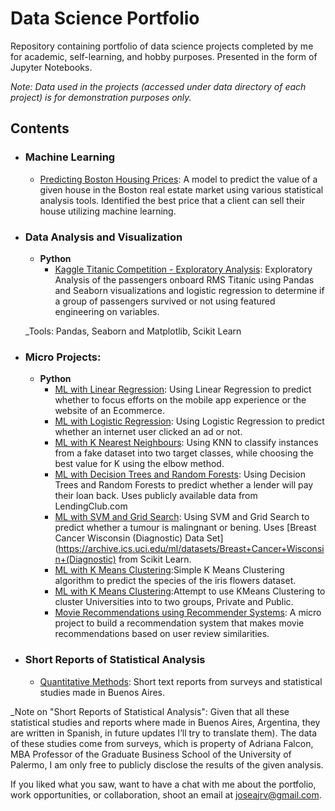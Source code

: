 ﻿# Data Science Portfolio
Repository containing portfolio of data science projects completed by me for academic, self-learning, and hobby purposes. Presented in the form of Jupyter Notebooks.

_Note: Data used in the projects (accessed under data directory of each project) is for demonstration purposes only._

## Contents

- ### Machine Learning

	- [Predicting Boston Housing Prices](https://github.com/joseajrv/ML/blob/master/Boston%20Scikit%20Learn/Boston%20Housing%20.ipynb): A model to predict the value of a given house in the Boston real estate market using various statistical analysis tools. Identified the best price that a client can sell their house utilizing machine learning.

- ### Data Analysis and Visualization
	- __Python__
		- [Kaggle Titanic Competition - Exploratory Analysis](https://github.com/joseajrv/ML/blob/master/Kaggle's%20Titanic%20Comp/Titanic%20Exploratory%20Cleaning%20and%20Prediction%20Data%20Analysis.ipynb): Exploratory Analysis of the passengers onboard RMS Titanic using Pandas and Seaborn visualizations and logistic regression to determine if a group of passengers survived or not using featured engineering on variables.

	_Tools: Pandas, Seaborn and Matplotlib, Scikit Learn

- ### Micro Projects:

	- __Python__
		- [ML with Linear Regression](https://github.com/joseajrv/ML/blob/master/Ecommerce%20Project%20Exercise/Ecommerce%20Project%20Exercise.ipynb): Using Linear Regression to predict whether to focus efforts on the mobile app experience or the website of an Ecommerce.
		- [ML with Logistic Regression](https://github.com/joseajrv/ML/blob/master/Clicked%20on%20Ad%20Project/Logistic%20Regression%20Project%20.ipynb): Using Logistic Regression to predict whether an internet user clicked an ad or not.
		- [ML with K Nearest Neighbours](https://github.com/joseajrv/ML/blob/master/Unscaled%20data%20Project/KNN%20and%20scaling%20the%20data%20Project%201.ipynb): Using KNN to classify instances from a fake dataset into two target classes, while choosing the best value for K using the elbow method.
		- [ML with Decision Trees and Random Forests]( https://github.com/joseajrv/Data-Science-Portfolio/blob/master/Lending%20Club%20Project/Decision%20Trees%20and%20Random%20Forest%20Project%20.ipynb): Using Decision Trees and Random Forests to predict whether a lender will pay their loan back. Uses publicly available data from LendingClub.com
		- [ML with SVM and Grid Search](https://github.com/joseajrv/Data-Science-Portfolio/blob/master/Scikit-Learn%20Breast%20Cancer%20Data/SVM%20and%20Grid%20Search.ipynb): Using SVM and Grid Search to predict whether a tumour is malingnant or bening. Uses [Breast Cancer Wisconsin (Diagnostic) Data Set](https://archive.ics.uci.edu/ml/datasets/Breast+Cancer+Wisconsin+(Diagnostic) from Scikit Learn.
		- [ML with K Means Clustering](https://github.com/joseajrv/Data-Science-Portfolio/blob/master/Iris%20Dataset%20Project/Iris%20Dataset%20K%20Means%20Clustering%20Project.ipynb):Simple K Means Clustering algorithm to predict the species of the iris flowers dataset.
		- [ML with K Means Clustering](https://github.com/joseajrv/Data-Science-Portfolio/blob/master/Universities%20K%20Means%20Clustering/Universities%20-%20K%20Means%20Clustering%20Project%20.ipynb):Attempt to use KMeans Clustering to cluster Universities into to two groups, Private and Public.
		- [Movie Recommendations using Recommender Systems](https://github.com): A micro project to build a recommendation system that makes movie recommendations based on user review similarities.

- ### Short Reports of Statistical Analysis
	- [Quantitative Methods]( https://github.com/joseajrv/Data-Science-Portfolio/tree/master/Quantitative%20Methods): Short text reports from surveys and statistical studies made in Buenos Aires.

_Note on "Short Reports of Statistical Analysis": Given that all these statistical studies and reports where made in Buenos Aires, Argentina, they are written in Spanish, in future updates I’ll try to translate them). The data of these studies come from surveys, which is property of Adriana Falcon, MBA Professor of the Graduate Business School of the University of Palermo, I am only free to publicly disclose the results of the given analysis.


If you liked what you saw, want to have a chat with me about the portfolio, work opportunities, or collaboration, shoot an email at joseajrv@gmail.com.
